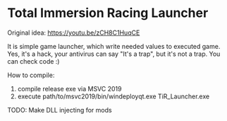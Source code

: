 # Total Immersion Racing Launcher

Original idea: https://youtu.be/zCH8C1HuqCE

It is simple game launcher, which write needed values to executed game. Yes, it's a hack, your antivirus can say "It's a trap", but it's not a trap. You can check code :)

How to compile:

1) compile release exe via MSVC 2019
2) execute path/to/msvc2019/bin/windeployqt.exe TiR_Launcher.exe

TODO: Make DLL injecting for mods

